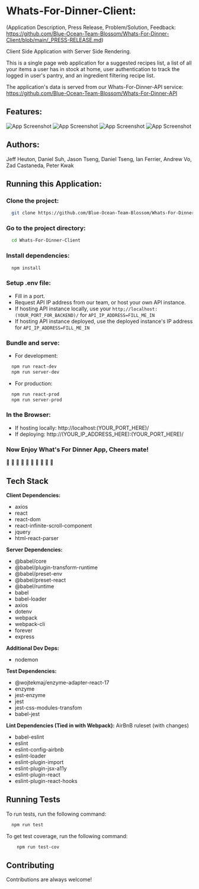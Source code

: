 # Whats-For-Dinner-Client:
(Application Description, Press Release, Problem/Solution, Feedback: https://github.com/Blue-Ocean-Team-Blossom/Whats-For-Dinner-Client/blob/main/_PRESS-RELEASE.md)

Client Side Application with Server Side Rendering.

This is a single page web application for
a suggested recipes list, a list of all your items
a user has in stock at home, user authentication
to track the logged in user's pantry, and
an ingredient filtering recipe list.

The application's data is served from our Whats-For-Dinner-API service:
https://github.com/Blue-Ocean-Team-Blossom/Whats-For-Dinner-API

## Features:

![App Screenshot](http://g.recordit.co/0EfebzqaSh.gif)
![App Screenshot](http://g.recordit.co/qH7hCn6f2k.gif)
![App Screenshot](http://g.recordit.co/DSViv47G8Q.gif)
![App Screenshot](http://g.recordit.co/5qbjm1EV2X.gif)

## Authors:

Jeff Heuton,
Daniel Suh,
Jason Tseng,
Daniel Tseng,
Ian Ferrier,
Andrew Vo,
Zad Castaneda,
Peter Kwak

## Running this Application:

### Clone the project:

```bash
  git clone https://github.com/Blue-Ocean-Team-Blossom/Whats-For-Dinner-Client.git
```

### Go to the project directory:

```bash
  cd Whats-For-Dinner-Client
```

### Install dependencies:

```bash
  npm install
```

### Setup .env file:

- Fill in a port.
- Request API IP address from our team, or host your own API instance.
- If hosting API instance locally, use your `http;//localhost:(YOUR_PORT_FOR_BACKEND)/` for `API_IP_ADDRESS=FILL_ME_IN`
- If hosting API instance deployed, use the deployed instance's IP address for `API_IP_ADDRESS=FILL_ME_IN`

### Bundle and serve:

- For development:
```bash
  npm run react-dev
  npm run server-dev
```

- For production:
```bash
  npm run react-prod
  npm run server-prod
```

### In the Browser:

- If hosting locally: http://localhost:(YOUR_PORT_HERE)/
- If deploying: http://(YOUR_IP_ADDRESS_HERE):(YOUR_PORT_HERE)/

### Now Enjoy What's For Dinner App, Cheers mate!
:beers: :beers: :beers: :beers: :beers:
:stew: :poultry_leg: :spaghetti: :apple: :egg:

## Tech Stack

**Client Dependencies:**

- axios
- react
- react-dom
- react-infinite-scroll-component
- jquery
- html-react-parser

**Server Dependencies:**
- @babel/core
- @babel/plugin-transform-runtime
- @babel/preset-env
- @babel/preset-react
- @babel/runtime
- babel
- babel-loader
- axios
- dotenv
- webpack
- webpack-cli
- forever
- express

**Additional Dev Deps:**
- nodemon

**Test Dependencies:**
- @wojtekmaj/enzyme-adapter-react-17
- enzyme
- jest-enzyme
- jest
- jest-css-modules-transfom
- babel-jest

**Lint Dependencies (Tied in with Webpack):**
AirBnB ruleset (with changes)
- babel-eslint
- eslint
- eslint-config-airbnb
- eslint-loader
- eslint-plugin-import
- eslint-plugin-jsx-a11y
- eslint-plugin-react
- eslint-plugin-react-hooks

## Running Tests

To run tests, run the following command:

```bash
  npm run test
```

To get test coverage, run the following command:

```bash
    npm run test-cov
```

## Contributing

Contributions are always welcome!
